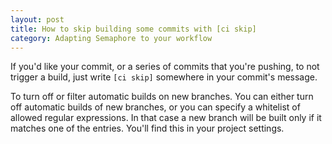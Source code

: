 ```yaml
---
layout: post
title: How to skip building some commits with [ci skip]
category: Adapting Semaphore to your workflow
---
```


If you'd like your commit, or a series of commits that you're pushing, to not
trigger a build, just write `[ci skip]` somewhere in your commit's
message.

To turn off or filter automatic builds on new branches. You can either turn off automatic builds of new branches, or you can specify a whitelist of allowed regular expressions. In that case a new branch will be built only if it matches one of the entries. You'll find this in your project settings.
